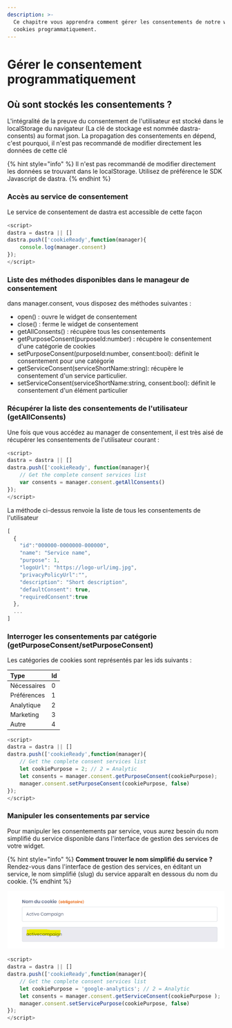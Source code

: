 ```yaml
---
description: >-
  Ce chapitre vous apprendra comment gérer les consentements de notre widget de
  cookies programmatiquement.
---
```


# Gérer le consentement programmatiquement

## Où sont stockés les consentements ?

L'intégralité de la preuve du consentement de l'utilisateur est stocké dans le localStorage du navigateur \(La clé de stockage est nommée dastra-consents\) au format json. La propagation des consentements en dépend, c'est pourquoi, il n'est pas recommandé de modifier directement les données de cette clé

{% hint style="info" %}
 Il n'est pas recommandé de modifier directement les données se trouvant dans le localStorage. Utilisez de préférence le SDK Javascript de dastra.
{% endhint %}

### Accès au service de consentement

Le service de consentement de dastra est accessible de cette façon

```javascript
<script>
dastra = dastra || []
dastra.push(['cookieReady',function(manager){
    console.log(manager.consent)
});
</script>
```

### Liste des méthodes disponibles dans le manageur de consentement

dans manager.consent, vous disposez des méthodes suivantes :

* open\(\) : ouvre le widget de consentement
* close\(\) : ferme le widget de consentement
* getAllConsents\(\) : récupère tous les consentements
* getPurposeConsent\(purposeId:number\) : récupère le consentement d'une catégorie de cookies
* setPurposeConsent\(purposeId:number, consent:bool\): définit le consentement pour une catégorie
* getServiceConsent\(serviceShortName:string\): récupère le consentement d'un service particulier.
* setServiceConsent\(serviceShortName:string, consent:bool\): définit le consentement d'un élément particulier

### Récupérer la liste des consentements de l'utilisateur \(getAllConsents\)

Une fois que vous accédez au manager de consentement, il est très aisé de récupérer les consentements de l'utilisateur courant :

```javascript
<script>
dastra = dastra || []
dastra.push(['cookieReady', function(manager){
    // Get the complete consent services list
    var consents = manager.consent.getAllConsents()
});
</script>
```

La méthode ci-dessus renvoie la liste de tous les consentements de l'utilisateur

```javascript
[
  {
    "id":"000000-0000000-000000",
    "name": "Service name",
    "purpose": 1,
    "logoUrl": "https://logo-url/img.jpg",
    "privacyPolicyUrl":"",
    "description": "Short description",
    "defaultConsent": true,
    "requiredConsent":true
  },
  ...
]
```

### Interroger les consentements par catégorie \(getPurposeConsent/setPurposeConsent\)

Les catégories de cookies sont représentés par les ids suivants :

| Type | Id |
| :--- | :--- |
| Nécessaires | 0 |
| Préférences | 1 |
| Analytique | 2 |
| Marketing | 3 |
| Autre | 4 |

```javascript
<script>
dastra = dastra || []
dastra.push(['cookieReady',function(manager){
    // Get the complete consent services list
    let cookiePurpose = 2; // 2 = Analytic
    let consents = manager.consent.getPurposeConsent(cookiePurpose);
    manager.consent.setPurposeConsent(cookiePurpose, false)
});
</script>
```

### Manipuler les consentements par service

Pour manipuler les consentements par service, vous aurez besoin du nom simplifié du service disponible dans l'interface de gestion des services de votre widget.

{% hint style="info" %}
**Comment trouver le nom simplifié du service ?**  
Rendez-vous dans l'interface de gestion des services, en éditant un service, le nom simplifié \(slug\) du service apparaît en dessous du nom du cookie.
{% endhint %}

![Emplacement du nom du cookies simplifi&#xE9;](../../../.gitbook/assets/image%20%2879%29.png)

```javascript
<script> 
dastra = dastra || []
dastra.push(['cookieReady',function(manager){
    // Get the complete consent services list
    let cookiePurpose = 'google-analytics'; // 2 = Analytic
    let consents = manager.consent.getServiceConsent(cookiePurpose );
    manager.consent.setServicePurpose(cookiePurpose, false)
});
</script>
```

